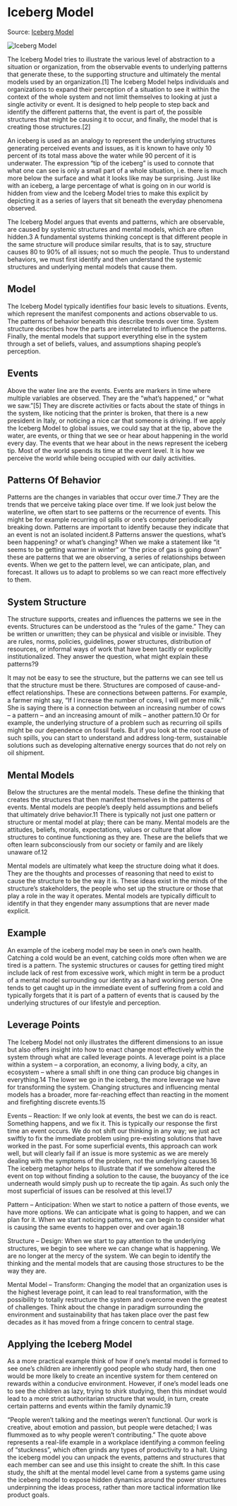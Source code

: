 # Iceberg Model

Source: [Iceberg Model](https://www.systemsinnovation.io/post/iceberg-model)

![Iceberg Model](graphics/mentalmodels.iceberg.drawio.svg)

The Iceberg Model tries to illustrate the various level of abstraction to a situation or organization, from the observable events to underlying patterns that generate these, to the supporting structure and ultimately the mental models used by an organization.[1] The Iceberg Model helps individuals and organizations to expand their perception of a situation to see it within the context of the whole system and not limit themselves to looking at just a single activity or event. It is designed to help people to step back and identify the different patterns that, the event is part of, the possible structures that might be causing it to occur, and finally, the model that is creating those structures.[2]


An iceberg is used as an analogy to represent the underlying structures generating perceived events and issues, as it is known to have only 10 percent of its total mass above the water while 90 percent of it is underwater. The expression “tip of the iceberg” is used to connote that what one can see is only a small part of a whole situation, i.e. there is much more below the surface and what it looks like may be surprising. Just like with an iceberg, a large percentage of what is going on in our world is hidden from view and the Iceberg Model tries to make this explicit by depicting it as a series of layers that sit beneath the everyday phenomena observed.


The Iceberg Model argues that events and patterns, which are observable, are caused by systemic structures and mental models, which are often hidden.3 A fundamental systems thinking concept is that different people in the same structure will produce similar results, that is to say, structure causes 80 to 90% of all issues; not so much the people. Thus to understand behaviors, we must first identify and then understand the systemic structures and underlying mental models that cause them.

## Model

The Iceberg Model typically identifies four basic levels to situations. Events, which represent the manifest components and actions observable to us. The patterns of behavior beneath this describe trends over time. System structure describes how the parts are interrelated to influence the patterns. Finally, the mental models that support everything else in the system through a set of beliefs, values, and assumptions shaping people’s perception.

## Events

Above the water line are the events. Events are markers in time where multiple variables are observed. They are the “what’s happened,” or “what we saw.”[5] They are discrete activities or facts about the state of things in the system, like noticing that the printer is broken, that there is a new president in Italy, or noticing a nice car that someone is driving. If we apply the Iceberg Model to global issues, we could say that at the tip, above the water, are events, or thing that we see or hear about happening in the world every day. The events that we hear about in the news represent the iceberg tip. Most of the world spends its time at the event level. It is how we perceive the world while being occupied with our daily activities.

## Patterns Of Behavior

Patterns are the changes in variables that occur over time.7 They are the trends that we perceive taking place over time. If we look just below the waterline, we often start to see patterns or the recurrence of events. This might be for example recurring oil spills or one’s computer periodically breaking down. Patterns are important to identify because they indicate that an event is not an isolated incident.8 Patterns answer the questions, what’s been happening? or what’s changing? When we make a statement like “it seems to be getting warmer in winter” or “the price of gas is going down” these are patterns that we are observing, a series of relationships between events. When we get to the pattern level, we can anticipate, plan, and forecast. It allows us to adapt to problems so we can react more effectively to them.

## System Structure

The structure supports, creates and influences the patterns we see in the events. Structures can be understood as the “rules of the game.” They can be written or unwritten; they can be physical and visible or invisible. They are rules, norms, policies, guidelines, power structures, distribution of resources, or informal ways of work that have been tacitly or explicitly institutionalized. They answer the question, what might explain these patterns?9

It may not be easy to see the structure, but the patterns we can see tell us that the structure must be there. Structures are composed of cause-and-effect relationships. These are connections between patterns. For example, a farmer might say, “If I increase the number of cows, I will get more milk.” She is saying there is a connection between an increasing number of cows – a pattern – and an increasing amount of milk – another pattern.10 Or for example, the underlying structure of a problem such as recurring oil spills might be our dependence on fossil fuels. But if you look at the root cause of such spills, you can start to understand and address long-term, sustainable solutions such as developing alternative energy sources that do not rely on oil shipment.

## Mental Models

Below the structures are the mental models. These define the thinking that creates the structures that then manifest themselves in the patterns of events. Mental models are people’s deeply held assumptions and beliefs that ultimately drive behavior.11 There is typically not just one pattern or structure or mental model at play; there can be many. Mental models are the attitudes, beliefs, morals, expectations, values or culture that allow structures to continue functioning as they are. These are the beliefs that we often learn subconsciously from our society or family and are likely unaware of.12

Mental models are ultimately what keep the structure doing what it does. They are the thoughts and processes of reasoning that need to exist to cause the structure to be the way it is. These ideas exist in the minds of the structure’s stakeholders, the people who set up the structure or those that play a role in the way it operates. Mental models are typically difficult to identify in that they engender many assumptions that are never made explicit.

## Example

An example of the iceberg model may be seen in one’s own health. Catching a cold would be an event, catching colds more often when we are tired is a pattern. The systemic structures or causes for getting tired might include lack of rest from excessive work, which might in term be a product of a mental model surrounding our identity as a hard working person. One tends to get caught up in the immediate event of suffering from a cold and typically forgets that it is part of a pattern of events that is caused by the underlying structures of our lifestyle and perception. 

## Leverage Points

The Iceberg Model not only illustrates the different dimensions to an issue but also offers insight into how to enact change most effectively within the system through what are called leverage points. A leverage point is a place within a system – a corporation, an economy, a living body, a city, an ecosystem – where a small shift in one thing can produce big changes in everything.14 The lower we go in the iceberg, the more leverage we have for transforming the system. Changing structures and influencing mental models has a broader, more far-reaching effect than reacting in the moment and firefighting discrete events.15

Events – Reaction: If we only look at events, the best we can do is react. Something happens, and we fix it. This is typically our response the first time an event occurs. We do not shift our thinking in any way; we just act swiftly to fix the immediate problem using pre-existing solutions that have worked in the past. For some superficial events, this approach can work well, but will clearly fail if an issue is more systemic as we are merely dealing with the symptoms of the problem, not the underlying causes.16 The iceberg metaphor helps to illustrate that if we somehow altered the event on top without finding a solution to the cause, the buoyancy of the ice underneath would simply push up to recreate the tip again. As such only the most superficial of issues can be resolved at this level.17

Pattern – Anticipation: When we start to notice a pattern of those events, we have more options. We can anticipate what is going to happen, and we can plan for it. When we start noticing patterns, we can begin to consider what is causing the same events to happen over and over again.18

Structure – Design: When we start to pay attention to the underlying structures, we begin to see where we can change what is happening. We are no longer at the mercy of the system. We can begin to identify the thinking and the mental models that are causing those structures to be the way they are.

Mental Model – Transform: Changing the model that an organization uses is the highest leverage point, it can lead to real transformation, with the possibility to totally restructure the system and overcome even the greatest of challenges. Think about the change in paradigm surrounding the environment and sustainability that has taken place over the past few decades as it has moved from a fringe concern to central stage.

## Applying the Iceberg Model

As a more practical example think of how if one’s mental model is formed to see one’s children are inherently good people who study hard, then one would be more likely to create an incentive system for them centered on rewards within a conducive environment. However, if one’s model leads one to see the children as lazy, trying to shirk studying, then this mindset would lead to a more strict authoritarian structure that would, in turn, create certain patterns and events within the family dynamic.19

“People weren’t talking and the meetings weren’t functional. Our work is creative, about emotion and passion, but people were detached; I was flummoxed as to why people weren’t contributing.” The quote above represents a real-life example in a workplace identifying a common feeling of “stuckness”, which often grinds any types of productivity to a halt. Using the iceberg model you can unpack the events, patterns and structures that each member can see and use this insight to create the shift. In this case study, the shift at the mental model level came from a systems game using the iceberg model to expose hidden dynamics around the power structures underpinning the ideas process, rather than more tactical information like product goals.